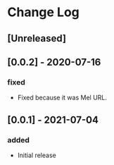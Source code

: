 # Change Log

## [Unreleased]

## [0.0.2] - 2020-07-16

### fixed
- Fixed because it was Mel URL.

## [0.0.1] - 2021-07-04

### added
- Initial release